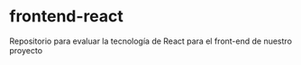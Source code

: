 # frontend-react
Repositorio para evaluar la tecnología de React para el front-end de nuestro proyecto
